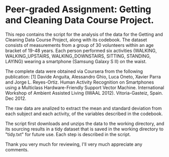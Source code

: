 # Peer-graded Assignment: Getting and Cleaning Data Course Project.
This repo contains the script for the analysis of the data for the Getting and Cleaning Data Course Project, along with its codebook.
The dataset consists of measurements from a group of 30 volunteers within an age bracket of 19-48 years. Each person performed six activities (WALKING, WALKING_UPSTAIRS, WALKING_DOWNSTAIRS, SITTING, STANDING, LAYING) wearing a smartphone (Samsung Galaxy S II) on the waist. 

The complete data were obtained via Coursera from the following publication:
[1] Davide Anguita, Alessandro Ghio, Luca Oneto, Xavier Parra and Jorge L. Reyes-Ortiz. Human Activity Recognition on Smartphones using a Multiclass Hardware-Friendly Support Vector Machine. International Workshop of Ambient Assisted Living (IWAAL 2012). Vitoria-Gasteiz, Spain. Dec 2012.

The raw data are analized to extract the mean and standard deviation from each subject and each activity, of the variables described in the codebook.

The script first downloads and unzips the data to the working directory, and its sourcing results in a tidy dataset that is saved in the working directory to "tidy.txt" for future use. Each step is described in the script.

Thank you very much for reviewing, I'll very much appreciate any comments.
